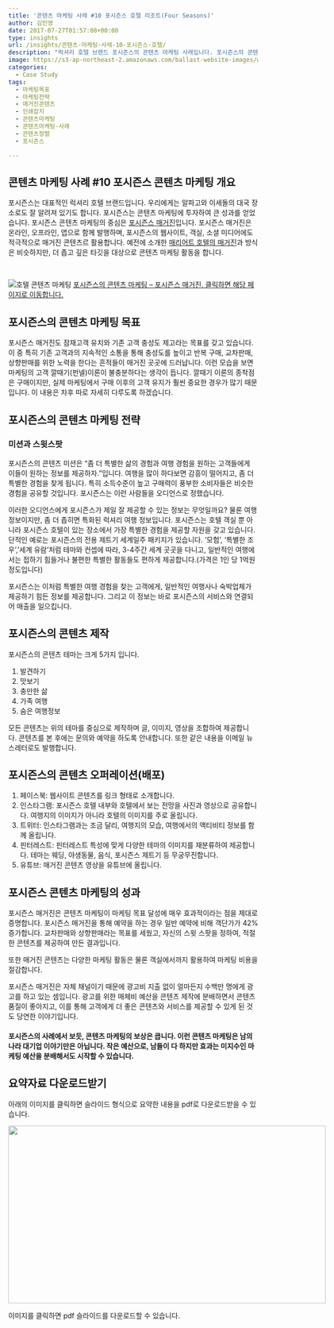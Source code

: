 ```yaml
---
title: '콘텐츠 마케팅 사례 #10 포시즌스 호텔 리조트(Four Seasons)'
author: 김민영
date: 2017-07-27T01:57:08+00:00
type: insights
url: /insights/콘텐츠-마케팅-사례-10-포시즌스-호텔/
description: "럭셔리 호텔 브랜드 포시즌스의 콘텐츠 마케팅 사례입니다. 포시즌스의 콘텐츠 마케팅 채널을 통해 타 채널에 비해 42%많은 매출을 냅니다. 이 글은 포시즌스의 콘텐츠 미션, 제작, 배포활동의 세부사항을 설명하며, pdf 요약본을 제공합니다."
image: https://s3-ap-northeast-2.amazonaws.com/ballast-website-images/wp-content/uploads/2017/07/15110037/Screen-Shot-2017-07-24-at-3.51.12-PM.png
categories:
  - Case Study
tags:
  - 마케팅목표
  - 마케팅전략
  - 매거진콘텐츠
  - 인쇄잡지
  - 콘텐츠마케팅
  - 콘텐츠마케팅-사례
  - 콘텐츠정렬
  - 포시즌스

---
```


## 콘텐츠 마케팅 사례 #10 포시즌스 콘텐츠 마케팅 개요

포시즌스는 대표적인 럭셔리 호텔 브랜드입니다. 우리에게는 알파고와 이세돌의 대국 장소로도 잘 알려져 있기도 합니다. 포시즌스는 콘텐츠 마케팅에 투자하여 큰 성과를 얻었습니다. 포시즌스 콘텐츠 마케팅의 중심은 [포시즌스 매거진][1]입니다. 포시즌스 매거진은 온라인, 오프라인, 앱으로 함께 발행하며, 포시즌스의 웹사이트, 객실, 소셜 미디어에도 적극적으로 매거진 콘텐츠르 활용합니다. 예전에 소개한 [매리어트 호텔의 매거진][2]과 방식은 비슷하지만, 더 좁고 깊은 타깃을 대상으로 콘텐츠 마케팅 활동을 합니다.

&nbsp;

![호텔 콘텐츠 마케팅](https://s3-ap-northeast-2.amazonaws.com/ballast-website-images/wp-content/uploads/2017/07/15110037/Screen-Shot-2017-07-24-at-3.51.12-PM.png)
[포시즌스의 콘텐츠 마케팅 &#8211; 포시즌스 매거진. 클릭하면 해당 페이지로 이동합니다.](https://www.fourseasons.com/magazine)

## 

## 포시즌스의 콘텐츠 마케팅 목표

포시즌스 매거진도 잠재고객 유치와 기존 고객 충성도 제고라는 목표를 갖고 있습니다. 이 중 특히 기존 고객과의 지속적인 소통을 통해 충성도를 높이고 반복 구매, 교차판매, 상향판매를 위한 노력을 한다는 흔적들이 매거진 곳곳에 드러납니다. 이런 모습을 보면 마케팅의 고객 깔때기(펀넬)이론이 불충분하다는 생각이 듭니다. 깔때기 이론의 종착점은 구매이지만, 실제 마케팅에서 구매 이후의 고객 유지가 훨씬 중요한 경우가 많기 때문입니다. 이 내용은 차후 따로 자세히 다루도록 하겠습니다.

## 

## 포시즌스의 콘텐츠 마케팅 전략

### 미션과 스윗스팟

포시즌스의 콘텐츠 미션은 &#8220;좀 더 특별한 삶의 경험과 여행 경험을 원하는 고객들에게 이들이 원하는 정보를 제공하자.&#8221;입니다. 여행을 많이 하다보면 감흥이 떨어지고, 좀 더 특별한 경험을 찾게 됩니다. 특히 소득수준이 높고 구매력이 풍부한 소비자들은 비슷한 경험을 공유할 것입니다. 포시즌스는 이런 사람들을 오디언스로 정했습니다.

이러한 오디언스에게 포시즌스가 제일 잘 제공할 수 있는 정보는 무엇일까요? 물론 여행정보이지만, 좀 더 좁히면 특화된 럭셔리 여행 정보입니다. 포시즌스는 호텔 객실 뿐 아니라 포시즌스 호텔이 있는 장소에서 가장 특별한 경험을 제공할 자원을 갖고 있습니다. 단적인 예로는 포시즌스의 전용 제트기 세계일주 패키지가 있습니다. &#8216;모험&#8217;, &#8216;특별한 조우&#8217;,&#8217;세계 유람&#8217;처럼 테마와 컨셉에 따라, 3-4주간 세계 곳곳을 다니고, 일반적인 여행에서는 접하기 힘들거나 불편한 특별한 활동들도 편하게 제공합니다.(가격은 1인 당 1억원 정도입니다)

포시즌스는 이처럼 특별한 여행 경험을 찾는 고객에게, 일반적인 여행사나 숙박업체가 제공하기 힘든 정보를 제공합니다. 그리고 이 정보는 바로 포시즌스의 서비스와 연결되어 매출을 일으킵니다.

## 

## 포시즌스의 콘텐츠 제작

포시즌스의 콘텐츠 테마는 크게 5가지 입니다.

  1. 발견하기
  2. 맛보기
  3. 충만한 삶
  4. 가족 여행
  5. 숨은 여행정보

모든 콘텐츠는 위의 테마를 중심으로 제작하며 글, 이미지, 영상을 조합하여 제공합니다. 콘텐츠를 본 후에는 문의와 예약을 하도록 안내합니다. 또한 같은 내용을 이메일 뉴스레터로도 발행합니다.

## 

## 포시즌스의 콘텐츠 오퍼레이션(배포)

  1. 페이스북: 웹사이트 콘텐츠를 링크 형태로 소개합니다.
  2. 인스타그램: 포시즌스 호텔 내부와 호텔에서 보는 전망을 사진과 영상으로 공유합니다. 여행지의 이미지가 아니라 호텔의 이미지를 주로 올립니다.
  3. 트위터: 인스타그램과는 조금 달리, 여행지의 모습, 여행에서의 액티비티 정보를 함께 올립니다.
  4. 핀터레스트: 핀터레스트 특성에 맞게 다양한 테마의 이미지를 재분류하여 제공합니다. 테마는 웨딩, 야생동물, 음식, 포시즌스 제트기 등 무궁무진합니다.
  5. 유튜브: 매거진 콘텐츠 영상을 유튜브에 올립니다.

## 

## 포시즌스 콘텐츠 마케팅의 성과

포시즌스 매거진은 콘텐츠 마케팅이 마케팅 목표 달성에 매우 효과적이라는 점을 제대로 증명합니다. 포시즌스 매거진을 통해 예약을 하는 경우 일반 예약에 비해 객단가가 42% 증가합니다. 교차판매와 상향판매라는 목표를 세웠고, 자신의 스윗 스팟을 정하여, 적절한 콘텐츠를 제공하여 만든 결과입니다.

또한 매거진 콘텐츠는 다양한 마케팅 활동은 물론 객실에서까지 활용하여 마케팅 비용을 절감합니다.

포시즌스 매거진은 자체 채널이기 때문에 광고비 지출 없이 얼마든지 수백만 명에게 광고를 하고 있는 셈입니다. 광고를 위한 매체비 예산을 콘텐츠 제작에 분배하면서 콘텐츠 품질이 좋아지고, 이를 통해 고객에게 더 좋은 콘텐츠와 서비스를 제공할 수 있게 된 것도 당연한 이야기입니다.

#### 

#### 포시즌스의 사례에서 보듯, 콘텐츠 마케팅의 보상은 큽니다. 이런 콘텐츠 마케팅은 남의 나라 대기업 이야기만은 아닙니다. 작은 예산으로, 남들이 다 하지만 효과는 미지수인 마케팅 예산을 분배해서도 시작할 수 있습니다. 

## 요약자료 다운로드받기

아래의 이미지를 클릭하면 슬라이드 형식으로 요약한 내용을 pdf로 다운로드받을 수 있습니다.

<div id="attachment_52347" style="width: 650px" class="wp-caption aligncenter">
  <a href="/files/case10-fourseasons.pdf"><img class="wp-image-52347 size-full" src="https://s3-ap-northeast-2.amazonaws.com/ballast-website-images/wp-content/uploads/2017/07/15110039/case10-fourseasons-cover.png" alt="" width="640" height="358" srcset="https://s3-ap-northeast-2.amazonaws.com/ballast-website-images/wp-content/uploads/2017/07/15110039/case10-fourseasons-cover.png 640w, https://s3-ap-northeast-2.amazonaws.com/ballast-website-images/wp-content/uploads/2017/07/15110039/case10-fourseasons-cover-300x168.png 300w" sizes="(max-width: 640px) 100vw, 640px" /></a>
  
  <p class="wp-caption-text">
    이미지를 클릭하면 pdf 슬라이드를 다운로드할 수 있습니다.
  </p>
</div>

&nbsp;

### 


 [1]: https://www.fourseasons.com/magazine/
 [2]: /insights/%eb%a7%a4%eb%a6%ac%ec%96%b4%ed%8a%b8-%ec%bd%98%ed%85%90%ec%b8%a0-%eb%a7%88%ec%bc%80%ed%8c%85-1/